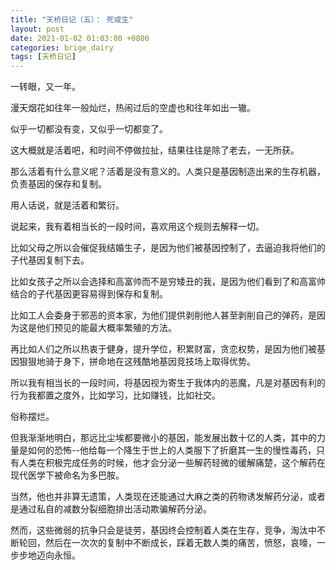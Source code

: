 ```yaml
---
title: "天桥日记（五）： 死或生"
layout: post
date: 2021-01-02 01:03:00 +0800
categories: brige_dairy
tags: [天桥日记]
---
```


一转眼，又一年。

漫天烟花如往年一般灿烂，热闹过后的空虚也和往年如出一辙。

似乎一切都没有变，又似乎一切都变了。

这大概就是活着吧，和时间不停做拉扯，结果往往是除了老去，一无所获。

那么活着有什么意义呢？活着是没有意义的。人类只是基因制造出来的生存机器，负责基因的保存和复制。

用人话说，就是活着和繁衍。

说起来，我有着相当长的一段时间，喜欢用这个规则去解释一切。

比如父母之所以会催促我结婚生子，是因为他们被基因控制了，去逼迫我将他们的子代基因复制下去。

比如女孩子之所以会选择和高富帅而不是穷矮丑的我，是因为他们看到了和高富帅结合的子代基因更容易得到保存和复制。

比如工人会委身于邪恶的资本家，为他们提供剥削他人甚至剥削自己的弹药，是因为这是他们预见的能最大概率繁殖的方法。

再比如人们之所以热衷于健身，提升学位，积累财富，贪恋权势，是因为他们被基因狠狠地骑于身下，拼命地在这残酷地基因竞技场上取得优势。

所以我有相当长的一段时间，将基因视为寄生于我体内的恶魔，凡是对基因有利的行为我都置之度外，比如学习，比如赚钱，比如社交。

俗称摆烂。

但我渐渐地明白，那远比尘埃都要微小的基因，能发展出数十亿的人类，其中的力量是如何的恐怖--他给每一个降生于世上的人类服下了折磨其一生的慢性毒药，只有人类在积极完成任务的时候，他才会分泌一些解药轻微的缓解痛楚，这个解药在现代医学下被命名为多巴胺。

当然，他也并非算无遗策，人类现在还能通过大麻之类的药物诱发解药分泌，或者是通过私自的减数分裂细胞排出活动欺骗解药分泌。

然而，这些微弱的抗争只会是徒劳，基因终会控制着人类在生存，竞争，淘汰中不断轮回，然后在一次次的复制中不断成长，踩着无数人类的痛苦，愤怒，哀嚎，一步步地迈向永恒。

